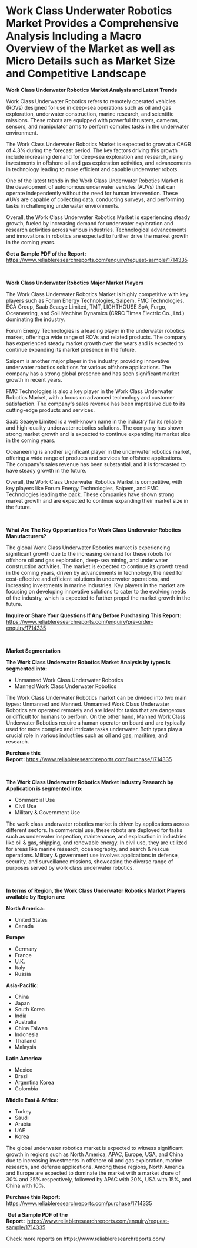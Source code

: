 <p><h1>Work Class Underwater Robotics Market Provides a Comprehensive Analysis Including a Macro Overview of the Market as well as Micro Details such as Market Size and Competitive Landscape</h1></p><p><strong>Work Class Underwater Robotics Market Analysis and Latest Trends</strong></p>
<p><p>Work Class Underwater Robotics refers to remotely operated vehicles (ROVs) designed for use in deep-sea operations such as oil and gas exploration, underwater construction, marine research, and scientific missions. These robots are equipped with powerful thrusters, cameras, sensors, and manipulator arms to perform complex tasks in the underwater environment.</p><p>The Work Class Underwater Robotics Market is expected to grow at a CAGR of 4.3% during the forecast period. The key factors driving this growth include increasing demand for deep-sea exploration and research, rising investments in offshore oil and gas exploration activities, and advancements in technology leading to more efficient and capable underwater robots.</p><p>One of the latest trends in the Work Class Underwater Robotics Market is the development of autonomous underwater vehicles (AUVs) that can operate independently without the need for human intervention. These AUVs are capable of collecting data, conducting surveys, and performing tasks in challenging underwater environments.</p><p>Overall, the Work Class Underwater Robotics Market is experiencing steady growth, fueled by increasing demand for underwater exploration and research activities across various industries. Technological advancements and innovations in robotics are expected to further drive the market growth in the coming years.</p></p>
<p><strong>Get a Sample PDF of the Report:&nbsp;</strong> <a href="https://www.reliableresearchreports.com/enquiry/request-sample/1714335">https://www.reliableresearchreports.com/enquiry/request-sample/1714335</a></p>
<p>&nbsp;</p>
<p><strong>Work Class Underwater Robotics Major Market Players</strong></p>
<p><p>The Work Class Underwater Robotics Market is highly competitive with key players such as Forum Energy Technologies, Saipem, FMC Technologies, ECA Group, Saab Seaeye Limited, TMT, LIGHTHOUSE SpA, Furgo, Oceaneering, and Soil Machine Dynamics (CRRC Times Electric Co., Ltd.) dominating the industry.</p><p>Forum Energy Technologies is a leading player in the underwater robotics market, offering a wide range of ROVs and related products. The company has experienced steady market growth over the years and is expected to continue expanding its market presence in the future.</p><p>Saipem is another major player in the industry, providing innovative underwater robotics solutions for various offshore applications. The company has a strong global presence and has seen significant market growth in recent years.</p><p>FMC Technologies is also a key player in the Work Class Underwater Robotics Market, with a focus on advanced technology and customer satisfaction. The company's sales revenue has been impressive due to its cutting-edge products and services.</p><p>Saab Seaeye Limited is a well-known name in the industry for its reliable and high-quality underwater robotics solutions. The company has shown strong market growth and is expected to continue expanding its market size in the coming years.</p><p>Oceaneering is another significant player in the underwater robotics market, offering a wide range of products and services for offshore applications. The company's sales revenue has been substantial, and it is forecasted to have steady growth in the future.</p><p>Overall, the Work Class Underwater Robotics Market is competitive, with key players like Forum Energy Technologies, Saipem, and FMC Technologies leading the pack. These companies have shown strong market growth and are expected to continue expanding their market size in the future.</p></p>
<p>&nbsp;</p>
<p><strong>What Are The Key Opportunities For Work Class Underwater Robotics Manufacturers?</strong></p>
<p><p>The global Work Class Underwater Robotics market is experiencing significant growth due to the increasing demand for these robots for offshore oil and gas exploration, deep-sea mining, and underwater construction activities. The market is expected to continue its growth trend in the coming years, driven by advancements in technology, the need for cost-effective and efficient solutions in underwater operations, and increasing investments in marine industries. Key players in the market are focusing on developing innovative solutions to cater to the evolving needs of the industry, which is expected to further propel the market growth in the future.</p></p>
<p><strong>Inquire or Share Your Questions If Any Before Purchasing This Report:</strong> <a href="https://www.reliableresearchreports.com/enquiry/pre-order-enquiry/1714335">https://www.reliableresearchreports.com/enquiry/pre-order-enquiry/1714335</a></p>
<p>&nbsp;</p>
<p><strong>Market Segmentation</strong></p>
<p><strong>The Work Class Underwater Robotics Market Analysis by types is segmented into:</strong></p>
<p><ul><li>Unmanned Work Class Underwater Robotics</li><li>Manned Work Class Underwater Robotics</li></ul></p>
<p><p>The Work Class Underwater Robotics market can be divided into two main types: Unmanned and Manned. Unmanned Work Class Underwater Robotics are operated remotely and are ideal for tasks that are dangerous or difficult for humans to perform. On the other hand, Manned Work Class Underwater Robotics require a human operator on board and are typically used for more complex and intricate tasks underwater. Both types play a crucial role in various industries such as oil and gas, maritime, and research.</p></p>
<p><strong>Purchase this Report:&nbsp;</strong><a href="https://www.reliableresearchreports.com/purchase/1714335">https://www.reliableresearchreports.com/purchase/1714335</a></p>
<p>&nbsp;</p>
<p><strong>The Work Class Underwater Robotics Market Industry Research by Application is segmented into:</strong></p>
<p><ul><li>Commercial Use</li><li>Civil Use</li><li>Military & Government Use</li></ul></p>
<p><p>The work class underwater robotics market is driven by applications across different sectors. In commercial use, these robots are deployed for tasks such as underwater inspection, maintenance, and exploration in industries like oil & gas, shipping, and renewable energy. In civil use, they are utilized for areas like marine research, oceanography, and search & rescue operations. Military & government use involves applications in defense, security, and surveillance missions, showcasing the diverse range of purposes served by work class underwater robotics.</p></p>
<p>&nbsp;</p>
<p><strong>In terms of Region, the Work Class Underwater Robotics Market Players available by Region are:</strong></p>
<p>
    <p> <strong> North America: </strong>
        <ul>
            <li>United States</li>
            <li>Canada</li>
        </ul>
        </p> 
    <p> <strong> Europe: </strong>
        <ul>
            <li>Germany</li>
            <li>France</li>
            <li>U.K.</li>
            <li>Italy</li>
            <li>Russia</li>
        </ul>
        </p> 
    <p> <strong> Asia-Pacific: </strong>
        <ul>
            <li>China</li>
            <li>Japan</li>
            <li>South Korea</li>
            <li>India</li>
            <li>Australia</li>
            <li>China Taiwan</li>
            <li>Indonesia</li>
            <li>Thailand</li>
            <li>Malaysia</li>
        </ul>
        </p> 
    <p> <strong> Latin America: </strong>
        <ul>
            <li>Mexico</li>
            <li>Brazil</li>
            <li>Argentina Korea</li>
            <li>Colombia</li>
        </ul>
        </p> 
    <p> <strong> Middle East & Africa: </strong>
        <ul>
            <li>Turkey</li>
            <li>Saudi</li>
            <li>Arabia</li>
            <li>UAE</li>
            <li>Korea</li>
        </ul>
    </p>
    </p>
<p><p>The global underwater robotics market is expected to witness significant growth in regions such as North America, APAC, Europe, USA, and China due to increasing investments in offshore oil and gas exploration, marine research, and defense applications. Among these regions, North America and Europe are expected to dominate the market with a market share of 30% and 25% respectively, followed by APAC with 20%, USA with 15%, and China with 10%.</p></p>
<p><strong>Purchase this Report: </strong><a href="https://www.reliableresearchreports.com/purchase/1714335">https://www.reliableresearchreports.com/purchase/1714335</a></p>
<p>&nbsp;<strong>Get a Sample PDF of the Report:&nbsp;&nbsp;</strong><a href="https://www.reliableresearchreports.com/enquiry/request-sample/1714335">https://www.reliableresearchreports.com/enquiry/request-sample/1714335</a></p>
<p><strong></strong></p>
<p>Check more reports on https://www.reliableresearchreports.com/</p>